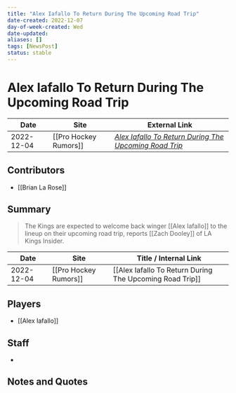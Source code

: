 ```yaml
---
title: "Alex Iafallo To Return During The Upcoming Road Trip"
date-created: 2022-12-07
day-of-week-created: Wed
date-updated: 
aliases: []
tags: [NewsPost]
status: stable
---
```


# Alex Iafallo To Return During The Upcoming Road Trip

| Date       | Site                  | External Link                                                                                                                          |
| ---------- | --------------------- | -------------------------------------------------------------------------------------------------------------------------------------- |
| 2022-12-04 | [[Pro Hockey Rumors]] | [*Alex Iafallo To Return During The Upcoming Road Trip*](https://www.prohockeyrumors.com/2022/12/west-notes-iafallo-dumba-mrazek.html) |

## Contributors
- [[Brian La Rose]]

## Summary
> The Kings are expected to welcome back winger [[Alex Iafallo]] to the lineup on their upcoming road trip, reports [[Zach Dooley]] of LA Kings Insider.

| Date       | Site                  | Title / Internal Link                                    |
| ---------- | --------------------- | -------------------------------------------------------- |
| 2022-12-04 | [[Pro Hockey Rumors]] | [[Alex Iafallo To Return During The Upcoming Road Trip]] |

## Players
- [[Alex Iafallo]]

## Staff
- 

## Notes and Quotes
> 

